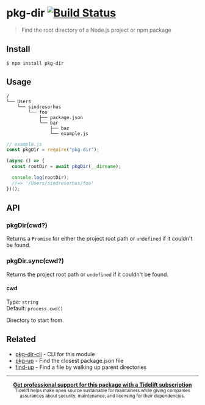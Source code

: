 # pkg-dir [![Build Status](https://travis-ci.com/sindresorhus/pkg-dir.svg?branch=master)](https://travis-ci.com/github/sindresorhus/pkg-dir)

> Find the root directory of a Node.js project or npm package

## Install

```
$ npm install pkg-dir
```

## Usage

```
/
└── Users
    └── sindresorhus
        └── foo
            ├── package.json
            └── bar
                ├── baz
                └── example.js
```

```js
// example.js
const pkgDir = require("pkg-dir");

(async () => {
  const rootDir = await pkgDir(__dirname);

  console.log(rootDir);
  //=> '/Users/sindresorhus/foo'
})();
```

## API

### pkgDir(cwd?)

Returns a `Promise` for either the project root path or `undefined` if it
couldn't be found.

### pkgDir.sync(cwd?)

Returns the project root path or `undefined` if it couldn't be found.

#### cwd

Type: `string`\
Default: `process.cwd()`

Directory to start from.

## Related

- [pkg-dir-cli](https://github.com/sindresorhus/pkg-dir-cli) - CLI for this
  module
- [pkg-up](https://github.com/sindresorhus/pkg-up) - Find the closest
  package.json file
- [find-up](https://github.com/sindresorhus/find-up) - Find a file by walking up
  parent directories

---

<div align="center">
	<b>
		<a href="https://tidelift.com/subscription/pkg/npm-pkg-dir?utm_source=npm-pkg-dir&utm_medium=referral&utm_campaign=readme">Get professional support for this package with a Tidelift subscription</a>
	</b>
	<br>
	<sub>
		Tidelift helps make open source sustainable for maintainers while giving companies<br>assurances about security, maintenance, and licensing for their dependencies.
	</sub>
</div>
